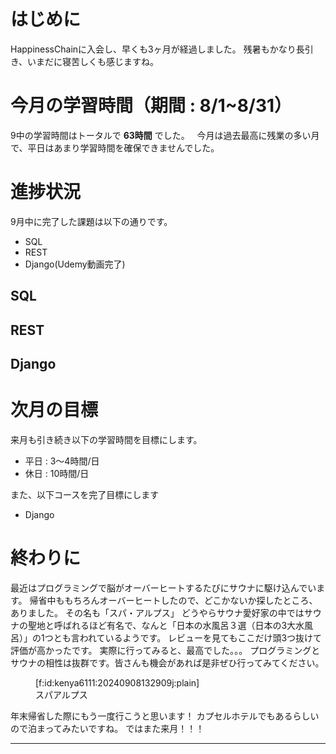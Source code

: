 # はじめに
HappinessChainに入会し、早くも3ヶ月が経過しました。
残暑もかなり長引き、いまだに寝苦しくも感じますね。


# 今月の学習時間（期間 : 8/1~8/31）
9中の学習時間はトータルで **63時間** でした。  
今月は過去最高に残業の多い月で、平日はあまり学習時間を確保できませんでした。


# 進捗状況
9月中に完了した課題は以下の通りです。

- SQL
- REST
- Django(Udemy動画完了)

## SQL


## REST
## Django

# 次月の目標
来月も引き続き以下の学習時間を目標にします。

- 平日 : 3〜4時間/日
- 休日 : 10時間/日

また、以下コースを完了目標にします

- Django

# 終わりに
最近はプログラミングで脳がオーバーヒートするたびにサウナに駆け込んでいます。
帰省中ももちろんオーバーヒートしたので、どこかないか探したところ、ありました。
その名も「スパ・アルプス」
どうやらサウナ愛好家の中ではサウナの聖地と呼ばれるほど有名で、なんと「日本の水風呂３選（日本の3大水風呂）」の1つとも言われているようです。
レビューを見てもここだけ頭3つ抜けて評価が高かったです。
実際に行ってみると、最高でした。。。
プログラミングとサウナの相性は抜群です。皆さんも機会があれば是非ぜひ行ってみてください。
<figure class="figure-image figure-image-fotolife" title="スパアルプス">[f:id:kenya6111:20240908132909j:plain]<figcaption>スパアルプス</figcaption></figure>

年末帰省した際にもう一度行こうと思います！
カプセルホテルでもあるらしいので泊まってみたいですね。
ではまた来月！！！


---
